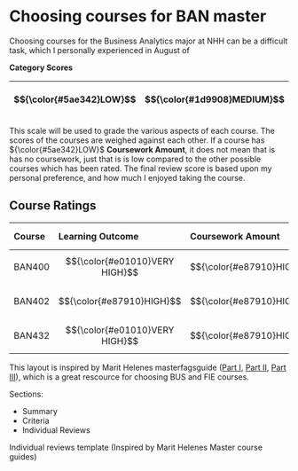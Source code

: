 # Choosing courses for BAN master

Choosing courses for the Business Analytics major at NHH can be a difficult task, which I personally experienced in August of

**Category Scores**

| $${\color{#5ae342}LOW}$$ | $${\color{#1d9908}MEDIUM}$$ | $${\color{#e87910}HIGH}$$ | $${\color{#bf0000}VERY HIGH}$$ |
| :----------------------- | :-------------------------- | :------------------------ | :----------------------------- |

This scale will be used to grade the various aspects of each course. The scores of the courses are weighed against each other. If a course has ${\color{#5ae342}LOW}$ **Coursework Amount**, it does not mean that is has no coursework, just that is is low compared to the other possible courses which has been rated. The final review score is based upon my personal preference, and how much I enjoyed taking the course.

## Course Ratings

| Course | Learning Outcome               | Coursework Amount         | Difficulty                     | Required Code Knowledge     | Lecture Quality             | Group Exam         | Review Score        |
| :----- | :----------------------------- | :------------------------ | :----------------------------- | :-------------------------- | :-------------------------- | :----------------- | :------------------ |
| BAN400 | $${\color{#e01010}VERY HIGH}$$ | $${\color{#e87910}HIGH}$$ | $${\color{#e87910}HIGH}$$      | $${\color{#1d9908}MEDIUM}$$ | $${\color{#5ae342}LOW}$$    | $${\textbf{Yes}}$$ | $${\textbf{8/10}}$$ |
| BAN402 | $${\color{#e87910}HIGH}$$      | $${\color{#e87910}HIGH}$$ | $${\color{#e01010}VERY HIGH}$$ | $${\color{#e87910}HIGH}$$   | $${\color{#e87910}HIGH}$$   | $${\textbf{Yes}}$$ | $${\textbf{7/10}}$$ |
| BAN432 | $${\color{#e01010}VERY HIGH}$$ | $${\color{#e87910}HIGH}$$ | $${\color{#1d9908}MEDIUM}$$    | $${\color{#1d9908}MEDIUM}$$ | $${\color{#1d9908}MEDIUM}$$ | $${\textbf{Yes}}$$ | $${\textbf{5/10}}$$ |

This layout is inspired by Marit Helenes masterfagsguide ([Part I](https://marithelene.org/2020/08/09/den-store-masterfag-guiden-del-1/), [Part II](https://marithelene.org/2020/08/17/den-store-masterfag-guiden-del-2/), [Part III](https://marithelene.org/2021/01/25/den-store-masterfag-guiden-del-3/)), which is a great rescource for choosing BUS and FIE courses.

Sections:

- Summary
- Criteria
- Individual Reviews

Individual reviews template (Inspired by Marit Helenes Master course guides)
